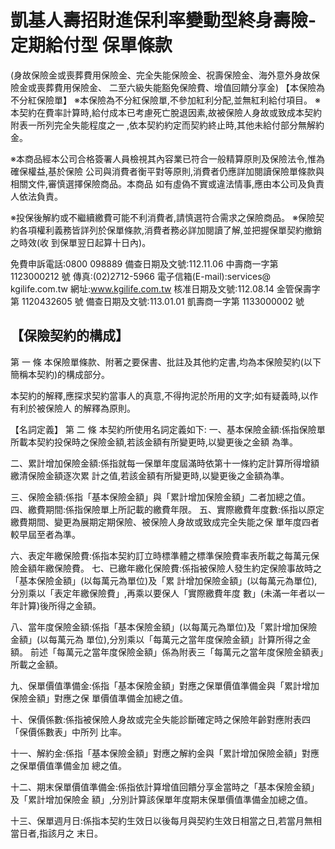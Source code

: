 # 凱基人壽招財進保利率變動型終身壽險-定期給付型 保單條款

(身故保險金或喪葬費用保險金、完全失能保險金、祝壽保險金、海外意外身故保險金或喪葬費用保險金、
二至六級失能豁免保險費、增值回饋分享金)
【本保險為不分紅保險單】
※本保險為不分紅保險單,不參加紅利分配,並無紅利給付項目。 ※本契約在費率計算時,給付成本已考慮死亡脫退因素,故被保險人身故或致成本契約附表一所列完全失能程度之一
,依本契約約定而契約終止時,其他未給付部分無解約金。 

※本商品經本公司合格簽署人員檢視其內容業已符合一般精算原則及保險法令,惟為確保權益,基於保險 公司與消費者衡平對等原則,消費者仍應詳加閱讀保險單條款與相關文件,審慎選擇保險商品。本商品 如有虛偽不實或違法情事,應由本公司及負責人依法負責。

※投保後解約或不繼續繳費可能不利消費者,請慎選符合需求之保險商品。 ※保險契約各項權利義務皆詳列於保單條款,消費者務必詳加閱讀了解,並把握保單契約撤銷之時效(收 到保單翌日起算十日內)。

免費申訴電話:0800 098889 備查日期及文號:112.11.06 中壽商一字第 1123000212 號 傳真:(02)2712-5966 電子信箱(E-mail):services@ kgilife.com.tw 網址:www.kgilife.com.tw 核准日期及文號:112.08.14 金管保壽字第 1120432605 號 備查日期及文號:113.01.01 凱壽商一字第 1133000002 號

## 【保險契約的構成】

第 一 條 本保險單條款、附著之要保書、批註及其他約定書,均為本保險契約(以下簡稱本契約)的構成部分。

本契約的解釋,應探求契約當事人的真意,不得拘泥於所用的文字;如有疑義時,以作有利於被保險人 的解釋為原則。

【名詞定義】
第 二 條 本契約所使用名詞定義如下:
一、基本保險金額:係指保險單所載本契約投保時之保險金額,若該金額有所變更時,以變更後之金額 為準。

二、累計增加保險金額:係指就每一保單年度屆滿時依第十一條約定計算所得增額繳清保險金額逐次累 計之值,若該金額有所變更時,以變更後之金額為準。

三、保險金額:係指「基本保險金額」與「累計增加保險金額」二者加總之值。 四、繳費期間:係指保險單上所記載的繳費年限。 五、實際繳費年度數:係指以原定繳費期間、變更為展期定期保險、被保險人身故或致成完全失能之保 單年度四者較早屆至者為準。

六、表定年繳保險費:係指本契約訂立時標準體之標準保險費率表所載之每萬元保險金額年繳保險費。 七、已繳年繳化保險費:係指被保險人發生約定保險事故時之「基本保險金額」(以每萬元為單位)及「累 計增加保險金額」(以每萬元為單位),分別乘以「表定年繳保險費」,再乘以要保人「實際繳費年度 數」(未滿一年者以一年計算)後所得之金額。

八、當年度保險金額:係指「基本保險金額」(以每萬元為單位)及「累計增加保險金額」(以每萬元為 單位),分別乘以「每萬元之當年度保險金額」計算所得之金額。 前述「每萬元之當年度保險金額」係為附表三「每萬元之當年度保險金額表」所載之金額。

九、保單價值準備金:係指「基本保險金額」對應之保單價值準備金與「累計增加保險金額」對應之保 單價值準備金加總之值。

十、保價係數:係指被保險人身故或完全失能診斷確定時之保險年齡對應附表四「保價係數表」中所列 比率。

十一、解約金:係指「基本保險金額」對應之解約金與「累計增加保險金額」對應之保單價值準備金加 總之值。

十二、期末保單價值準備金:係指依計算增值回饋分享金當時之「基本保險金額」及「累計增加保險金 額」,分別計算該保單年度期末保單價值準備金加總之值。

十三、保單週月日:係指本契約生效日以後每月與契約生效日相當之日,若當月無相當日者,指該月之 末日。